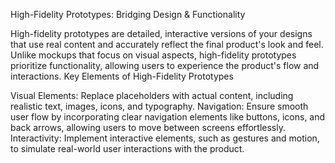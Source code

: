 High-Fidelity Prototypes: Bridging Design & Functionality

High-fidelity prototypes are detailed, interactive versions of your designs that use real content and accurately reflect the final product's look and feel.
Unlike mockups that focus on visual aspects, high-fidelity prototypes prioritize functionality, allowing users to experience the product's flow and interactions.
Key Elements of High-Fidelity Prototypes

Visual Elements: Replace placeholders with actual content, including realistic text, images, icons, and typography.
Navigation: Ensure smooth user flow by incorporating clear navigation elements like buttons, icons, and back arrows, allowing users to move between screens effortlessly.
Interactivity: Implement interactive elements, such as gestures and motion, to simulate real-world user interactions with the product.